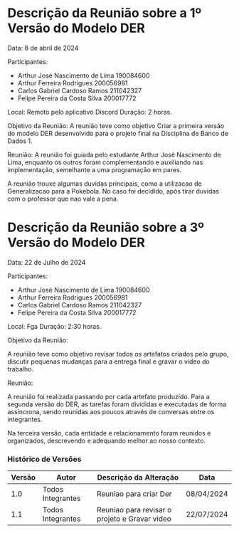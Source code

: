 # Descrição da Reunião sobre a 1º Versão do Modelo DER

Data: 8 de abril de 2024

Participantes:

- Arthur José Nascimento de Lima 190084600
- Arthur Ferreira Rodrigues 200056981
- Carlos Gabriel Cardoso Ramos 211042327
- Felipe Pereira da Costa Silva 200017772

Local: Remoto pelo aplicativo Discord
Duração: 2 horas.

Objetivo da Reunião:
A reunião teve como objetivo Criar a primeira versão do modelo DER desenvolvido para o projeto final na Disciplina de Banco de Dados 1. 

Reunião:
A reunião foi guiada pelo estudante Arthur José Nascimento de Lima, enquanto os outros foram complementando e auxiliando nas implementação, semelhante a uma programação em pares.

A reunião trouxe algumas duvidas principais, como a utilizacao de Generalizacao para a Pokebola. No caso foi decidido, após tirar duvidas com o professor que nao vale a pena.



# Descrição da Reunião sobre a 3º Versão do Modelo DER

Data: 22 de Julho de 2024

Participantes:

- Arthur José Nascimento de Lima 190084600
- Arthur Ferreira Rodrigues 200056981
- Carlos Gabriel Cardoso Ramos 211042327
- Felipe Pereira da Costa Silva 200017772

Local: Fga
Duração: 2:30 horas.

Objetivo da Reunião:

A reunião teve como objetivo revisar todos os artefatos criados pelo grupo, discutir pequenas mudanças para a entrega final e gravar o vídeo do trabalho.

Reunião:

A reunião foi realizada passando por cada artefato produzido. Para a segunda versão do DER, as tarefas foram divididas e executadas de forma assíncrona, sendo reunidas aos poucos através de conversas entre os integrantes.

Na terceira versão, cada entidade e relacionamento foram reunidos e organizados, descrevendo e adequando melhor ao nosso contexto.

### Histórico de Versões

| Versão | Autor         | Descrição da Alteração                                                                                                                                      | Data       |
|--------|---------------|-------------------------------------------------------------------------------------------------------------------------------------------------------------|------------|
| 1.0    | Todos Integrantes   | Reuniao para criar Der | 08/04/2024|
| 1.1    | Todos Integrantes   | Reuniao para revisar o projeto e Gravar video | 22/07/2024|







